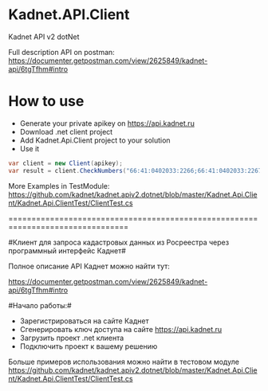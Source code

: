 ﻿# Kadnet.API.Client
Kadnet API v2 dotNet

Full description API on postman:  
https://documenter.getpostman.com/view/2625849/kadnet-api/6tgTfhm#intro

# How to use #
* Generate your private apikey on https://api.kadnet.ru
* Download .net client project
* Add Kadnet.Api.Client project to your solution
* Use it

```C#
var client = new Client(apikey);  
var result = client.CheckNumbers("66:41:0402033:2266;66:41:0402033:2267", "just test").Result;
```

More Examples in TestModule:  
https://github.com/kadnet/kadnet.apiv2.dotnet/blob/master/Kadnet.Api.Client/Kadnet.Api.ClientTest/ClientTest.cs

================================================================================

#Клиент для запроса кадастровых данных из Росреестра через программный интерфейс Каднет#

Полное описание API Каднет можно найти тут:

https://documenter.getpostman.com/view/2625849/kadnet-api/6tgTfhm#intro

#Начало работы:#
* Зарегистрироваться на сайте Каднет
* Сгенерировать ключ доступа на сайте https://api.kadnet.ru
* Загрузить проект .net клиента
* Подключить проект к вашему решению

Больше примеров использования можно найти в тестовом модуле
https://github.com/kadnet/kadnet.apiv2.dotnet/blob/master/Kadnet.Api.Client/Kadnet.Api.ClientTest/ClientTest.cs

 
 
